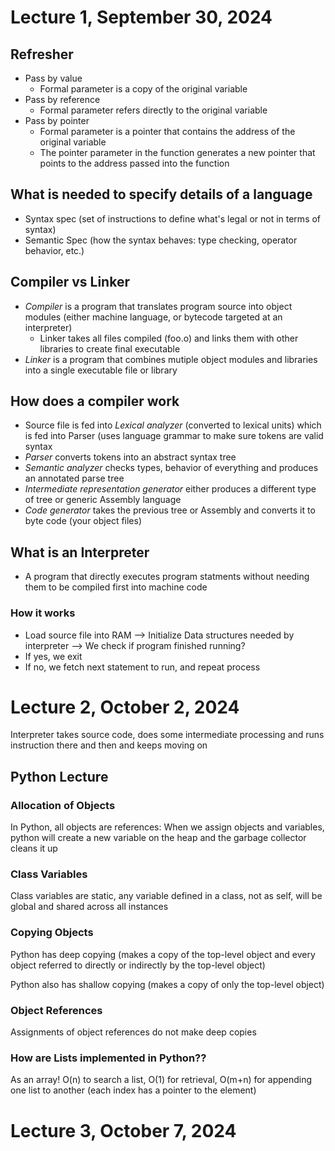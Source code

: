 # Lecture 1, September 30, 2024

## Refresher

- Pass by value 
  - Formal parameter is a copy of the original variable
- Pass by reference
  - Formal parameter refers directly to the original variable
- Pass by pointer
  - Formal parameter is a pointer that contains the address of the original variable
  - The pointer parameter in the function generates a new pointer that points to the address passed into the function
  
## What is needed to specify details of a language

- Syntax spec (set of instructions to define what's legal or not in terms of syntax)
- Semantic Spec (how the syntax behaves: type checking, operator behavior, etc.)

## Compiler vs Linker

- *Compiler* is a program that translates program source into object modules (either machine language, or bytecode targeted at an interpreter)
  - Linker takes all files compiled (foo.o) and links them with other libraries to create final executable
- *Linker* is a program that combines mutiple object modules and libraries into a single executable file or library

## How does a compiler work

- Source file is fed into *Lexical analyzer* (converted to lexical units) which is fed into Parser (uses language grammar to make sure tokens are valid syntax
- *Parser* converts tokens into an abstract syntax tree
- *Semantic analyzer* checks types, behavior of everything and produces an annotated parse tree
- *Intermediate representation generator* either produces a different type of tree or generic Assembly language
- *Code generator* takes the previous tree or Assembly and converts it to byte code (your object files)

## What is an Interpreter

- A program that directly executes program statments without needing them to be compiled first into machine code

### How it works
- Load source file into RAM --> Initialize Data structures needed by interpreter --> We check if program finished running?
- If yes, we exit 
- If no, we fetch next statement to run, and repeat process


# Lecture 2, October 2, 2024

Interpreter takes source code, does some intermediate processing and runs instruction there and then and keeps moving on

## Python Lecture

### Allocation of Objects

In Python, all objects are references: When we assign objects and variables, python will create a new variable on the heap and the garbage collector cleans it up

### Class Variables

Class variables are static, any variable defined in a class, not as self, will be global and shared across all instances

### Copying Objects

Python has deep copying (makes a copy of the top-level object and every object referred to directly or indirectly by the top-level object)

Python also has shallow copying (makes a copy of only the top-level object)

### Object References

Assignments of object references do not make deep copies

### How are Lists implemented in Python??

As an array! O(n) to search a list, O(1) for retrieval, O(m+n) for appending one list to another (each index has a pointer to the element)


# Lecture 3, October 7, 2024

